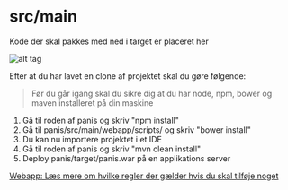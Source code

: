 src/main
=====

Kode der skal pakkes med ned i target er placeret her

![alt tag](http://www.stephenmccalden.com/wp-content/uploads/2011/07/computer_code.jpg)

Efter at du har lavet en clone af projektet skal du gøre følgende:

> Før du går igang skal du sikre dig at du har node, npm, bower og maven installeret på din maskine

1. Gå til roden af panis og skriv "npm install"
2. Gå til panis/src/main/webapp/scripts/ og skriv "bower install"
3. Du kan nu importere projektet i et IDE
4. Gå til roden af panis og skriv "mvn clean install"
5. Deploy panis/target/panis.war på en applikations server

[Webapp: Læs mere om hvilke regler der gælder hvis du skal tilføje noget](./../../src/main/webapp)
